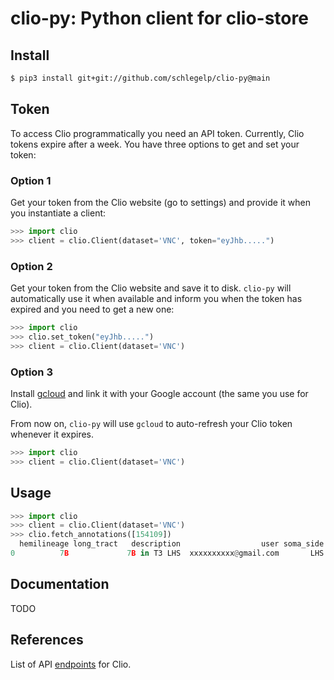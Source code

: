# clio-py: Python client for clio-store

## Install
```bash
$ pip3 install git+git://github.com/schlegelp/clio-py@main
```

## Token
To access Clio programmatically you need an API token. Currently, Clio tokens
expire after a week. You have three options to get and set your token:

### Option 1
Get your token from the Clio website (go to settings) and provide it when
you instantiate a client:

```Python
>>> import clio
>>> client = clio.Client(dataset='VNC', token="eyJhb.....")
```

### Option 2
Get your token from the Clio website and save it to disk. `clio-py` will
automatically use it when available and inform you when the token has expired
and you need to get a new one:

```Python
>>> import clio
>>> clio.set_token("eyJhb.....")
>>> client = clio.Client(dataset='VNC')
```

### Option 3
Install [gcloud](https://cloud.google.com/sdk/docs/install) and link it with
your Google account (the same you use for Clio).

From now on, `clio-py` will use `gcloud` to auto-refresh your Clio token
whenever it expires.

```Python
>>> import clio
>>> client = clio.Client(dataset='VNC')
```

## Usage

```python
>>> import clio
>>> client = clio.Client(dataset='VNC')
>>> clio.fetch_annotations([154109])
  hemilineage long_tract   description                  user soma_side  ... to_review  bodyid entry_nerve soma_neuromere               position
0          7B             7B in T3 LHS  xxxxxxxxxx@gmail.com       LHS  ...            154109        None             T3  [17429, 21568, 21811]
```

## Documentation
TODO

## References
List of API [endpoints](https://clio-store-vwzoicitea-uk.a.run.app/) for Clio.
